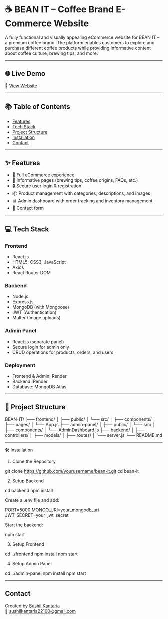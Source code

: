 # ☕ BEAN IT – Coffee Brand E-Commerce Website

A fully functional and visually appealing eCommerce website for BEAN IT – a premium coffee brand. The platform enables customers to explore and purchase different coffee products while providing informative content about coffee culture, brewing tips, and more.

---

## 🌐 Live Demo

🚀 [View Website](https://beanit-ecommerce-frontend.onrender.com)

---

## 📚 Table of Contents

- [Features](#features)
- [Tech Stack](#tech-stack)
- [Project Structure](#project-structure)
- [Installation](#installation)
- [Contact](#contact)

---

## ✨ Features

- 🛒 Full eCommerce experience
- 📖 Informative pages (brewing tips, coffee origins, FAQs, etc.)
- 🔒 Secure user login & registration
- 📦 Product management with categories, descriptions, and images
- 📊 Admin dashboard with order tracking and inventory management
- 💬 Contact form 

---

## 💻 Tech Stack

### Frontend
- React.js
- HTML5, CSS3, JavaScript
- Axios
- React Router DOM

### Backend
- Node.js
- Express.js
- MongoDB (with Mongoose)
- JWT (Authentication)
- Multer (Image uploads)

### Admin Panel
- React.js (separate panel)
- Secure login for admin only
- CRUD operations for products, orders, and users

### Deployment
- Frontend & Admin: Render
- Backend: Render 
- Database: MongoDB Atlas

---

## 📁 Project Structure

BEAN-IT/
├── frontend/
│ ├── public/
│ └── src/
│ ├── components/
│ ├── pages/
│ └── App.js
├── admin-panel/
│ ├── public/
│ └── src/
│ ├── components/
│ └── AdminDashboard.js
├── backend/
│ ├── controllers/
│ ├── models/
│ ├── routes/
│ └── server.js
└── README.md

---

🛠️ Installation

1. Clone the Repository

git clone https://github.com/yourusername/bean-it.git
cd bean-it

2. Setup Backend

cd backend
npm install

Create a .env file and add:

PORT=5000
MONGO_URI=your_mongodb_uri
JWT_SECRET=your_jwt_secret

Start the backend:

npm start

3. Setup Frontend

cd ../frontend
npm install
npm start

4. Setup Admin Panel

cd ../admin-panel
npm install
npm start

---

## Contact
Created by [Sushil Kantaria](https://github.com/sushilkantaria)  
📧 sushilkantaria22100@gmail.com  
